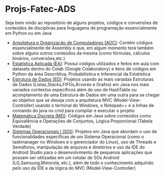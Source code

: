 # Projs-Fatec-ADS

Seja bem vindo ao repositório de alguns projetos, códigos e conversões de conteúdos de disciplinas para linguagens de programação essencialmente em Python ou em Java

- [Arquitetura e Organização de Computadores (AOC)](./AOC): Contém códigos essencialmente de Assembly e que, em algum momento terá também sobre alguns outros conteúdos da mesma (como fórmulas, cálculos binários, conversões,etc.)
- [Estatística Aplicada (EA)](./Estatistica_Aplicada/): Possuí códigos utilizados e feitos em aula com datasets dentro do Colab (Google Colaboratory) e itens de códigos em Python da área Descrititva, Probabilistica e Inferencial da Estatística
- [Estrutura de Dados (ED)](./Estrutura_Dados/): Projetos usando as mais variadas Estruturas de Dados (Listas,Stacks,FIFOs,Árvores e Grafos) em Java nos mais variados contextos específicos além do uso de HashTable ou acomplamento de uma Estrutura de Dados em uma outra para se chegar ao objetivo que se deseja com a arquitetura MVC (Model-View-Controller) usando o terminal do Windows, o Notepad++ e a linhas de comando do java no cmd para compilar e executar o projeto
- [Matemática Discreta (MD)](./MD): Códigos em Java sobre conteúdos como Equivalência e Operações de Conjuntos, Lógica Proporcional (Tabela Verdade)
- [Sistemas Operacionais I (SOI)](./SO/): Projetos em Java que abordam o uso de funcionalidades específicas de um Sistema Operacional (como o taskmanager no Windows e o gerenciador do Linux), uso de Threads e Semáforos, manipulação de arquivos e diretórios e uso da IDE do Android Studio para o desenvolvimento de pequenos aplicações que possam ser utilizadas em um celular de SOs Android (LG,Samsung,Motorola, etc.), além de todo o conhecimento adquirido pelo uso da IDE e da lógica do MVC (Model-View-Controller) 
